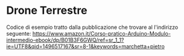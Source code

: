 # Drone Terrestre 
Codice di esempio tratto dalla pubblicazione che trovare al l'indirizzo seguente:
https://www.amazon.it/Corso-pratico-Arduino-Modulo-intermedio-ebook/dp/B01B3F6GWQ/ref=sr_1_1?ie=UTF8&qid=1496517167&sr=8-1&keywords=marchetta+pietro
